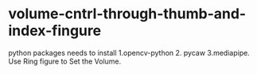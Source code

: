 # volume-cntrl-through-thumb-and-index-fingure
python packages needs to install 1.opencv-python 2. pycaw 3.mediapipe. Use Ring figure to Set the Volume.
